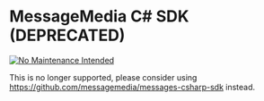 # MessageMedia C# SDK (DEPRECATED)
[![No Maintenance Intended](http://unmaintained.tech/badge.svg)](http://unmaintained.tech/)

This is no longer supported, please consider using https://github.com/messagemedia/messages-csharp-sdk instead.
